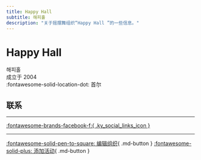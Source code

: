 ```yaml
---
title: Happy Hall 
subtitle: 해피홀
description: "关于摇摆舞组织“Happy Hall ”的一些信息。"
---
```


# Happy Hall 

해피홀  
成立于 2004  
:fontawesome-solid-location-dot: 首尔  


## 联系


---

 [:fontawesome-brands-facebook-f:{ .ky_social_links_icon }](https://www.facebook.com/HappyDanceHall)

---

[:fontawesome-solid-pen-to-square: 编辑组织](https://github.com/swingdance/orgs/issues/new?assignees=&labels=update+org&projects=&template=03-update_entity.yml&title=Update%20Org%3A%20ko_KR%20%E2%80%A2%20Happy%20Hall%C2%A0&region=ko_KR&id=happy-hall&name=Happy%20Hall%C2%A0){ .md-button } [:fontawesome-solid-plus: 添加活动](https://github.com/swingdance/events/issues/new?assignees=&labels=add+event&projects=&template=02-add_entity.yml&title=Add%20Event%3A%20ko_KR%20%E2%80%A2%20%3CName%3E&region=ko_KR&province=Seoul&city=Seoul&org_id=happy-hall){ .md-button }

